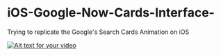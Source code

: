 # iOS-Google-Now-Cards-Interface-
Trying to replicate the Google's Search Cards Animation on iOS

[![Alt text for your video](http://img.youtube.com/vi/T-D1KVIuvjA/0.jpg)](https://youtu.be/__mZapn-7r0)
